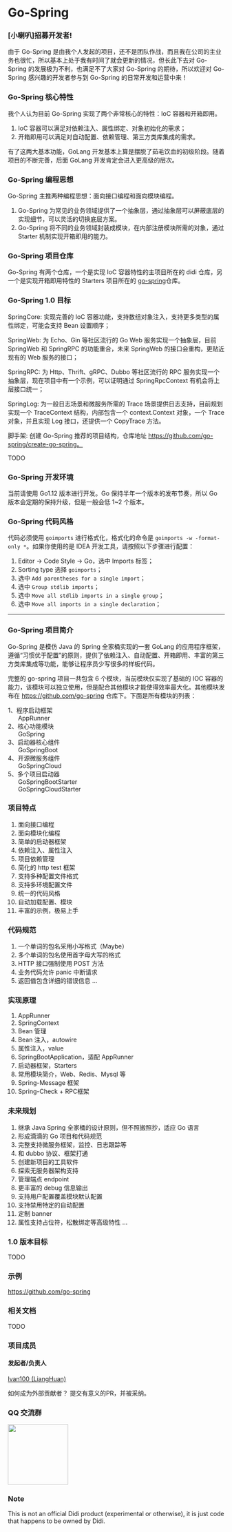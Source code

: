# Go-Spring

### [小喇叭]招募开发者!

由于 Go-Spring 是由我个人发起的项目，还不是团队作战，而且我在公司的主业务也很忙，所以基本上处于我有时间了就会更新的情况，但长此下去对 Go-Spring 的发展极为不利，也满足不了大家对 Go-Spring 的期待，所以欢迎对 Go-Spring 感兴趣的开发者参与到 Go-Spring 的日常开发和运营中来！

### Go-Spring 核心特性

我个人认为目前 Go-Spring 实现了两个非常核心的特性：IoC 容器和开箱即用。

1. IoC 容器可以满足对依赖注入、属性绑定、对象初始化的需求；
2. 开箱即用可以满足对自动配置、依赖管理、第三方类库集成的需求。

有了这两大基本功能，GoLang 开发基本上算是摆脱了茹毛饮血的初级阶段。随着项目的不断完善，后面 GoLang 开发肯定会进入更高级的层次。

### Go-Spring 编程思想

Go-Spring 主推两种编程思想：面向接口编程和面向模块编程。

1. Go-Spring 为常见的业务领域提供了一个抽象层，通过抽象层可以屏蔽底层的实现细节，可以灵活的切换底层方案。
2. Go-Spring 将不同的业务领域封装成模块，在内部注册模块所需的对象，通过 Starter 机制实现开箱即用的能力。

### Go-Spring 项目仓库

Go-Spring 有两个仓库，一个是实现 IoC 容器特性的主项目所在的 didi 仓库，另一个是实现开箱即用特性的 Starters 项目所在的 [go-spring](https://github.com/go-spring)仓库。

### Go-Spring 1.0 目标

SpringCore: 实现完善的 IoC 容器功能，支持数组对象注入，支持更多类型的属性绑定，可能会支持 Bean 设置顺序；

SpringWeb: 为 Echo、Gin 等社区流行的 Go Web 服务实现一个抽象层，目前 SpringWeb 和 SpringRPC 的功能重合，未来 SpringWeb 的接口会重构，更贴近现有的 Web 服务的接口；

SpringRPC: 为 Http、Thrift、gRPC、Dubbo 等社区流行的 RPC 服务实现一个抽象层，现在项目中有一个示例，可以证明通过 SpringRpcContext 有机会将上层接口统一；

SpringLog: 为一般日志场景和微服务所需的 Trace 场景提供日志支持，目前规划实现一个 TraceContext 结构，内部包含一个 context.Context 对象，一个 Trace 对象，并且实现 Log 接口，还提供一个 CopyTrace 方法。

脚手架: 创建 Go-Spring 推荐的项目结构，仓库地址 https://github.com/go-spring/create-go-spring。

TODO

### Go-Spring 开发环境

当前请使用 Go1.12 版本进行开发。Go 保持半年一个版本的发布节奏，所以 Go 版本会定期的保持升级，但是一般会低 1~2 个版本。

### Go-Spring 代码风格

代码必须使用 `goimports` 进行格式化，格式化的命令是 `goimports -w -format-only *`。如果你使用的是 IDEA 开发工具，请按照以下步骤进行配置：

1. Editor -> Code Style -> Go，选中 Imports 标签；
2. Sorting type 选择 `goimports`；
3. 选中 `Add parentheses for a single import`；
4. 选中 `Group stdlib imports`；
5. 选中 `Move all stdlib imports in a single group`；
6. 选中 `Move all imports in a single declaration`；

****

### Go-Spring 项目简介

Go-Spring 是模仿 Java 的 Spring 全家桶实现的一套 GoLang 的应用程序框架，遵循“习惯优于配置”的原则，提供了依赖注入、自动配置、开箱即用、丰富的第三方类库集成等功能，能够让程序员少写很多的样板代码。

完整的 go-spring 项目一共包含 6 个模块，当前模块仅实现了基础的 IOC 容器的能力，该模块可以独立使用，但是配合其他模块才能使得效率最大化。其他模块发布在 https://github.com/go-spring 仓库下。下面是所有模块的列表：

1、程序启动框架  
&nbsp;&nbsp;&nbsp;&nbsp;&nbsp;&nbsp;AppRunner  
2、核心功能模块  
&nbsp;&nbsp;&nbsp;&nbsp;&nbsp;&nbsp;GoSpring  
3、启动器核心组件  
&nbsp;&nbsp;&nbsp;&nbsp;&nbsp;&nbsp;GoSpringBoot  
4、开源微服务组件  
&nbsp;&nbsp;&nbsp;&nbsp;&nbsp;&nbsp;GoSpringCloud  
5、多个项目启动器  
&nbsp;&nbsp;&nbsp;&nbsp;&nbsp;&nbsp;GoSpringBootStarter  
&nbsp;&nbsp;&nbsp;&nbsp;&nbsp;&nbsp;GoSpringCloudStarter  

### 项目特点

1. 面向接口编程
2. 面向模块化编程
3. 简单的启动器框架
4. 依赖注入、属性注入
5. 项目依赖管理
6. 简化的 http test 框架
7. 支持多种配置文件格式
8. 支持多环境配置文件
9. 统一的代码风格
10. 自动加载配置、模块
11. 丰富的示例，极易上手

### 代码规范

1. 一个单词的包名采用小写格式（Maybe）
2. 多个单词的包名使用首字母大写的格式
3. HTTP 接口强制使用 POST 方法
4. 业务代码允许 panic 中断请求
5. 返回值包含详细的错误信息 …

### 实现原理

1. AppRunner
2. SpringContext
3. Bean 管理
4. Bean 注入，autowire
5. 属性注入，value
6. SpringBootApplication，适配 AppRunner
7. 启动器框架，Starters
8. 常用模块简介，Web、Redis、Mysql 等
9. Spring-Message 框架
10. Spring-Check + RPC框架

### 未来规划

1. 继承 Java Spring 全家桶的设计原则，但不照搬照抄，适应 Go 语言
2. 形成滴滴的 Go 项目和代码规范
3. 完整支持微服务框架，监控、日志跟踪等
4. 和 dubbo 协议、框架打通
5. 创建新项目的工具软件
6. 探索无服务器架构支持
7. 管理端点 endpoint
8. 更丰富的 debug 信息输出
9. 支持用户配置覆盖模块默认配置
10. 支持禁用特定的自动配置
11. 定制 banner
12. 属性支持占位符，松散绑定等高级特性 …

### 1.0 版本目标

TODO

### 示例

https://github.com/go-spring

### 相关文档

TODO

### 项目成员

#### 发起者/负责人

[lvan100 (LiangHuan)](https://github.com/lvan100)

如何成为外部贡献者？ 提交有意义的PR，并被采纳。

### QQ 交流群

<img src="https://raw.githubusercontent.com/go-spring/go-spring-website/master/qq.png" width="140" height="*" />

### Note

This is not an official Didi product (experimental or otherwise), it is just code that happens to be owned by Didi.